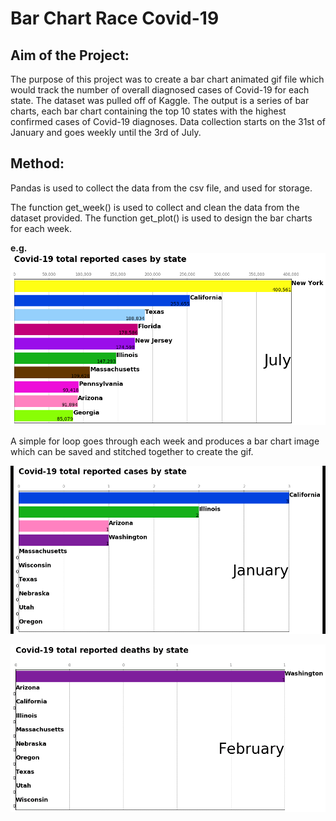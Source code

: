 # **Bar Chart Race Covid-19**
## Aim of the Project:
 The purpose of this project was to create a bar chart animated gif file which would track the number of overall diagnosed cases of Covid-19 for each state.
 The dataset was pulled off of Kaggle. The output is a series of bar charts, each bar chart containing the top 10 states with the highest confirmed cases of Covid-19 diagnoses.
 Data collection starts on the 31st of January and goes weekly until the 3rd of July.
 
 ## Method:
 Pandas is used to collect the data from the csv file, and used for storage.
 
 The function get_week() is used to collect and clean the data from the dataset provided.
 The function get_plot() is used to design the bar charts for each week.
 
 **e.g.**
![](Figure_23.png)
 
 A simple for loop goes through each week and produces a bar chart image which can be saved and stitched together to create the gif.
 
 ![](Weekly_cases.gif)
 
 ![](Weekly_deaths.gif)


